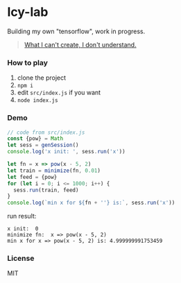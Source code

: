 # Icy-lab

Building my own "tensorflow", work in progress.

>[What I can't create, I don't understand.](https://github.com/danistefanovic/build-your-own-x)

### How to play
1. clone the project
2. `npm i`
3. edit `src/index.js` if you want
4. `node index.js`

### Demo
```js
// code from src/index.js
const {pow} = Math
let sess = genSession()
console.log('x init: ', sess.run('x'))

let fn = x => pow(x - 5, 2)
let train = minimize(fn, 0.01)
let feed = {pow}
for (let i = 0; i <= 1000; i++) {
  sess.run(train, feed)
}
console.log(`min x for ${fn + ''} is:`, sess.run('x'))
```

run result:
```
x init:  0
minimize fn:  x => pow(x - 5, 2)
min x for x => pow(x - 5, 2) is: 4.999999991753459
```

### License
MIT
